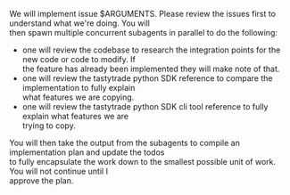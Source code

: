 We will implement issue $ARGUMENTS. Please review the issues first to understand what we're doing. You will  
then spawn multiple concurrent subagents in parallel to do the following:                                 

- one will review the codebase to research the integration points for the new code or code to modify. If  
the feature has already been implemented they will make note of that.                                     
- one will review the tastytrade python SDK reference to compare the implementation to fully explain      
what features we are copying.                                                                             
- one will review the tastytrade python SDK cli tool reference to fully explain what features we are      
trying to copy.                                                                                           
                                                                                                             
You will then take the output from the subagents to compile an implementation plan and update the todos   
to fully encapsulate the work down to the smallest possible unit of work. You will not continue until I   
approve the plan.
